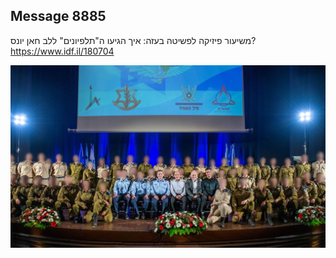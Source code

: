 ## Message 8885

משיעור פיזיקה לפשיטה בעזה:
איך הגיעו ה"תלפיונים" ללב חאן יונס?
https://www.idf.il/180704

![Photo](./8885/8885_photo.jpg)

